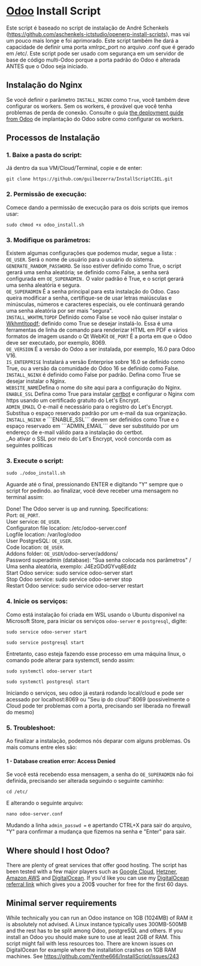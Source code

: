 # [Odoo](https://www.odoo.com "Odoo's Homepage") Install Script

Este script é baseado no script de instalação de André Schenkels (https://github.com/aschenkels-ictstudio/openerp-install-scripts), mas vai um pouco mais longe e foi aprimorado. Este script também lhe dará a capacidade de definir uma porta xmlrpc_port no arquivo .conf que é gerado em /etc/. Este script pode ser usado com segurança em um servidor de base de código multi-Odoo porque a porta padrão do Odoo é alterada ANTES que o Odoo seja iniciado.

## Instalação do Nginx
Se você definir o parâmetro ```INSTALL_NGINX``` como ```True```, você também deve configurar os workers. Sem os workers, é provável que você tenha problemas de perda de conexão. Consulte o guia [the deployment guide from Odoo](https://www.odoo.com/documentation/16.0/administration/install/deploy.html) de implantação do Odoo sobre como configurar os workers.

## Processos de Instalação

### 1. Baixe a pasta do script:

Já dentro da sua VM/Cloud/Terminal, copie e de enter:
```
git clone https://github.com/guilbezerra/InstallScriptCIEL.git
```

### 2. Permissão de execução:

Comece dando a permissão de execução para os dois scripts que iremos usar:
```
sudo chmod +x odoo_install.sh
```
### 3. Modifique os parâmetros:
  Existem algumas configurações que podemos mudar, segue a lista: :<br/>
```OE_USER```. Será o nome de usuário para o usuário do sistema.<br/>
```GENERATE_RANDOM_PASSWORD```. Se isso estiver definido como True, o script gerará uma senha aleatória; se definido como False, a senha será configurada em ```OE_SUPERADMIN.``` O valor padrão é True, e o script gerará uma senha aleatória e segura.<br/>
```OE_SUPERADMIN``` É a senha principal para esta instalação do Odoo. Caso queira modificar a senha, certifique-se de usar letras maiúsculas e minúsculas, números e caracteres especiais, ou ele continuará gerando uma senha aleatória por ser mais "segura".<br/>
```INSTALL_WKHTMLTOPDF``` Definido como False se você não quiser instalar o [Wkhmtltopdf](https://wkhtmltopdf.org/usage/wkhtmltopdf.txt); definido como True se desejar instalá-lo. Essa é uma ferramentas de linha de comando para renderizar HTML em PDF e vários formatos de imagem usando o Qt WebKit 
```OE_PORT``` É a porta em que o Odoo deve ser executado, por exemplo, 8069.<br/>
```OE_VERSION``` É a versão do Odoo a ser instalada, por exemplo, 16.0 para Odoo V16.<br/>
```IS_ENTERPRISE``` Instalará a versão Enterprise sobre 16.0 se definido como True, ou a versão da comunidade do Odoo 16 se definido como False.<br/>
```INSTALL_NGINX``` é definido como False por padrão. Defina como True se desejar instalar o Nginx.<br/>
```WEBSITE_NAME```Defina o nome do site aqui para a configuração do Nginx.<br/>
```ENABLE_SSL``` Defina como True para instalar [certbot](https://github.com/certbot/certbot) e configurar o Nginx com https usando um certificado gratuito do Let's Encrypt.<br/>
```ADMIN_EMAIL``` O e-mail é necessário para o registro do Let's Encrypt. Substitua o espaço reservado padrão por um e-mail da sua organização.<br/>
```INSTALL_NGINX``` e ´´´ENABLE_SSL´´´ devem ser definidos como True e o espaço reservado em ´´´ADMIN_EMAIL´´´ deve ser substituído por um endereço de e-mail válido para a instalação do certbot.<br/>
  _Ao ativar o SSL por meio do Let's Encrypt, você concorda com as seguintes políticas <br/>

### 3. Execute o script:
```
sudo ./odoo_install.sh
```
Aguarde até o final, pressionando ENTER e digitando "Y" sempre que o script for pedindo. ao finalizar,
você deve receber uma mensagem no terminal assim:


Done! The Odoo server is up and running. Specifications:<br/>
Port: ```OE_PORT```.<br/>
User service: ```OE_USER```.<br/>
Configuraton file location: /etc/odoo-server.conf<br/>
Logfile location: /var/log/odoo<br/>
User PostgreSQL: ```OE_USER```.<br/>
Code location: ```OE_USER```.<br/>
Addons folder: ```OE_USER```/odoo-server/addons/<br/>
Password superadmin (database): "Sua senha colocada nos parâmetros" / Uma senha aleatória, exemplo: J4EzGDdGYvq8Eddz<br/>
Start Odoo service: sudo service odoo-server start<br/>
Stop Odoo service: sudo service odoo-server stop<br/>
Restart Odoo service: sudo service odoo-server restart<br/>

### 4. Inicie os serviços:

Como está instalação foi criada em WSL usando o Ubuntu disponivel na Microsoft Store, para iniciar os serviços ```odoo-server``` e ```postgresql```, digite:
```
sudo service odoo-server start
```

```
sudo service postgresql start
```
Entretanto, caso esteja fazendo esse processo em uma máquina linux, o comando pode alterar para systemctl, sendo assim:
```
sudo systemctl odoo-server start
```
```
sudo systemctl postgresql start
```

Iniciando o serviços, seu odoo já estará rodando local/cloud e pode ser acessado por localhost:8069 ou "Seu ip do cloud":8069 (possivelmente o Cloud pode ter problemas com a porta, precisando ser liberada no firewall do mesmo)

### 5. Troubleshoot:

Ao finalizar a instalação, podemos nós deparar com alguns problemas. Os mais comuns entre eles são:

#### 1 - Database creation error: Access Denied
  Se  você está recebendo essa mensagem, a senha do ```OE_SUPERADMIN``` não foi definida, precisando ser alterada seguindo o seguinte caminho:
  ```
  cd /etc/
```
  E alterando o seguinte arquivo:
  ```
  nano odoo-server.conf
```
  Mudando a linha ```admin_passwd =``` e apertando CTRL+X para sair do arquivo, "Y" para confirmar a mudança que fizemos na senha e "Enter" para sair.


## Where should I host Odoo?
There are plenty of great services that offer good hosting. The script has been tested with a few major players such as [Google Cloud](https://cloud.google.com/), [Hetzner](https://www.hetzner.com/), [Amazon AWS](https://aws.amazon.com/) and [DigitalOcean](https://www.digitalocean.com/products/droplets/).
If you'd like you can use my [DigitalOcean referral link](https://m.do.co/c/d605cc420682) which gives you a 200$ voucher for free for the first 60 days.

## Minimal server requirements
While technically you can run an Odoo instance on 1GB (1024MB) of RAM it is absolutely not advised. A Linux instance typically uses 300MB-500MB and the rest has to be split among Odoo, postgreSQL and others. If you install an Odoo you should make sure to use at least 2GB of RAM. This script might fail with less resources too.
There are known issues on DigitalOcean for example where the installation crashes on 1GB RAM machines. See https://github.com/Yenthe666/InstallScript/issues/243

